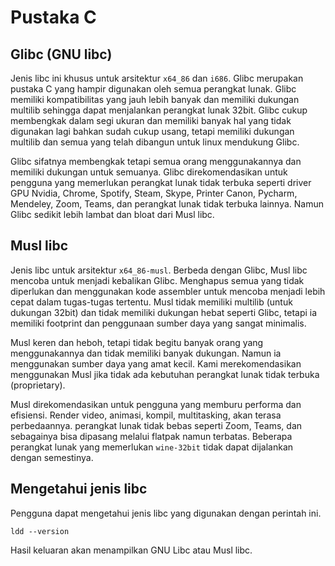 # Pustaka C

## Glibc (GNU libc)

Jenis libc ini khusus untuk arsitektur `x64_86` dan `i686`. Glibc merupakan pustaka C yang hampir digunakan oleh semua perangkat lunak. Glibc memiliki kompatibilitas yang jauh lebih banyak dan memiliki dukungan multilib sehingga dapat menjalankan perangkat lunak 32bit. Glibc cukup membengkak dalam segi ukuran dan memiliki banyak hal yang tidak digunakan lagi bahkan sudah cukup usang, tetapi memiliki dukungan multilib dan semua yang telah dibangun untuk linux mendukung Glibc.

Glibc sifatnya membengkak tetapi semua orang menggunakannya dan memiliki dukungan untuk semuanya. Glibc direkomendasikan untuk pengguna yang memerlukan perangkat lunak tidak terbuka seperti driver GPU Nvidia, Chrome, Spotify, Steam, Skype, Printer Canon, Pycharm, Mendeley, Zoom, Teams, dan perangkat lunak tidak terbuka lainnya. Namun Glibc sedikit lebih lambat dan bloat dari Musl libc.

## Musl libc

Jenis libc untuk arsitektur `x64_86-musl`. Berbeda dengan Glibc, Musl libc mencoba untuk menjadi kebalikan Glibc. Menghapus semua yang tidak diperlukan dan menggunakan kode assembler untuk mencoba menjadi lebih cepat dalam tugas-tugas tertentu. Musl tidak memiliki multilib (untuk dukungan 32bit) dan tidak memiliki dukungan hebat seperti Glibc, tetapi ia memiliki footprint dan penggunaan sumber daya yang sangat minimalis.

Musl keren dan heboh, tetapi tidak begitu banyak orang yang menggunakannya dan tidak memiliki banyak dukungan. Namun ia menggunakan sumber daya yang amat kecil. Kami merekomendasikan menggunakan Musl jika tidak ada kebutuhan perangkat lunak tidak terbuka (proprietary).

Musl direkomendasikan untuk pengguna yang memburu performa dan efisiensi. Render video, animasi, kompil, multitasking, akan terasa perbedaannya. perangkat lunak tidak bebas seperti Zoom, Teams, dan sebagainya bisa dipasang melalui flatpak namun terbatas. Beberapa perangkat lunak yang memerlukan `wine-32bit` tidak dapat dijalankan dengan semestinya.

## Mengetahui jenis libc

Pengguna dapat mengetahui jenis libc yang digunakan dengan perintah ini.

```
ldd --version
```

Hasil keluaran akan menampilkan GNU Libc atau Musl libc.

